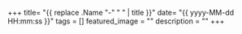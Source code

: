 +++
title= "{{ replace .Name "-" " " | title }}"
date= "{{ yyyy-MM-dd HH:mm:ss }}"
tags = []
featured_image = ""
description = ""
+++

